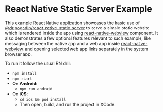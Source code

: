 # React Native Static Server Example

This example React Native application showcases the basic use of
[@dr.pogodin/react-native-static-server] to serve a simple static website which
is rendered inside the app using [react-native-webview] component. It also
demonstrates a few optional features relevant to such example, like messaging
between the native app and a web app inside [react-native-webview], and opening
selected web app links separately in the system browser app.

To run it follow the usual RN drill:
- `npm install`
- `npm start`
- On **Android**:
  - `npm run android`
- On **iOS**:
  - `cd ios && pod install`
  - Then open, build, and run the project in XCode.

[@dr.pogodin/react-native-static-server]: https://www.npmjs.com/package/@dr.pogodin/react-native-static-server
[react-native-webview]: https://www.npmjs.com/package/react-native-webview

